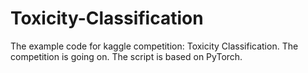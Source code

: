 # Toxicity-Classification


The example code for kaggle competition: Toxicity Classification. 
The competition is going on. 
The script is based on PyTorch.



